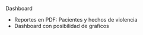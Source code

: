 Dashboard
 - Reportes en PDF: Pacientes y hechos de violencia
 - Dashboard con posibilidad de graficos
